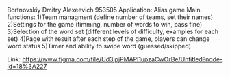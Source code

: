 Bortnovskiy Dmitry Alexeevich 953505
Application: Alias game
Main functions:
1)Team managment (define number of teams, set their names)
2)Settings for the game (timming, number of words to win, pass fine)
3)Selection of the word set (different levels of difficulty, examples for each set)
4)Page with result after each step of the game, players can change word status
5)Timer and ability to swipe word (guessed/skipped)

Link: https://www.figma.com/file/Ud3ipjPMAPl1upzaCwOrBe/Untitled?node-id=18%3A227